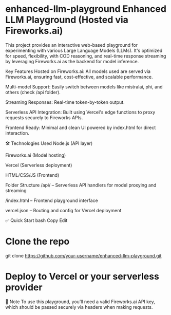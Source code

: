 # enhanced-llm-playground Enhanced LLM Playground (Hosted via Fireworks.ai)
This project provides an interactive web-based playground for experimenting with various Large Language Models (LLMs). It's optimized for speed, flexibility, with COD reasoning, and real-time response streaming by leveraging Fireworks.ai as the backend for model inference.

 Key Features
Hosted on Fireworks.ai: All models used are served via Fireworks.ai, ensuring fast, cost-effective, and scalable performance.

Multi-model Support: Easily switch between models like mistralai, phi, and others (check /api folder).

Streaming Responses: Real-time token-by-token output.

Serverless API Integration: Built using Vercel's edge functions to proxy requests securely to Fireworks APIs.

Frontend Ready: Minimal and clean UI powered by index.html for direct interaction.

🛠️ Technologies Used
Node.js (API layer)

Fireworks.ai (Model hosting)

Vercel (Serverless deployment)

HTML/CSS/JS (Frontend)

 Folder Structure
/api/ – Serverless API handlers for model proxying and streaming

/index.html – Frontend playground interface

vercel.json – Routing and config for Vercel deployment

✅ Quick Start
bash
Copy
Edit
# Clone the repo
git clone https://github.com/your-username/enhanced-llm-playground.git

# Deploy to Vercel or your serverless provider
📌 Note
To use this playground, you’ll need a valid Fireworks.ai API key, which should be passed securely via headers when making requests.
